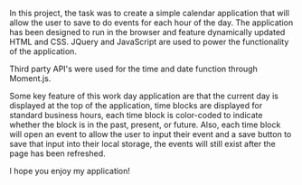 In this project, the task was to create a simple calendar application that will allow the user to save to do events for each hour of the day. The application has been designed to run in the browser and feature dynamically updated HTML and CSS. JQuery and JavaScript are used to power the functionality of the application.

Third party API's were used for the time and date function through Moment.js.

Some key feature of this work day application are that the current day is displayed at the top of the application, time blocks are displayed for standard business hours, each time block is color-coded to indicate whether the block is in the past, present, or future. Also, each time block will open an event to allow the user to input their event and a save button to save that input into their local storage, the events will still exist after the page has been refreshed.

I hope you enjoy my application!
